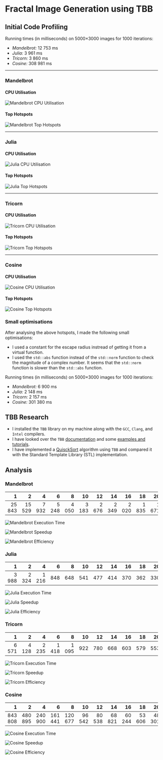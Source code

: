 # Fractal Image Generation using TBB

## Initial Code Profiling

Running times (in milliseconds) on 5000×3000 images for 1000 iterations:

- _Mandelbrot:_ 12 753 ms
- _Julia:_ 3 961 ms
- _Tricorn:_ 3 860 ms
- _Cosine:_ 308 981 ms

---

### Mandelbrot

#### CPU Utilisation

![Mandelbrot CPU Utilisation](img/profile/profile-serial-mandelbrot-cpu.png)

#### Top Hotspots

![Mandelbrot Top Hotspots](img/profile/profile-serial-mandelbrot-top.png)

---

### Julia

#### CPU Utilisation

![Julia CPU Utilisation](img/profile/profile-serial-julia-cpu.png)

#### Top Hotspots

![Julia Top Hotspots](img/profile/profile-serial-julia-top.png)

---

### Tricorn

#### CPU Utilisation

![Tricorn CPU Utilisation](img/profile/profile-serial-tricorn-cpu.png)

#### Top Hotspots

![Tricorn Top Hotspots](img/profile/profile-serial-tricorn-top.png)

---

### Cosine

#### CPU Utilisation

![Cosine CPU Utilisation](img/profile/profile-serial-cosine-cpu.png)

#### Top Hotspots

![Cosine Top Hotspots](img/profile/profile-serial-cosine-top.png)

### Small optimisations

After analysing the above hotspots, I made the following small optimisations:

- I used a constant for the escape radius instread of getting it from a virtual function.
- I used the `std::abs` function instead of the `std::norm` function to check the magnitude of a complex number. It seems that the `std::norm` function is slower than the `std::abs` function.

Running times (in milliseconds) on 5000×3000 images for 1000 iterations:

- _Mandelbrot:_ 6 900 ms
- _Julia:_ 2 148 ms
- _Tricorn:_ 2 157 ms
- _Cosine:_ 301 380 ms

## TBB Research

- I installed the `TBB` library on my machine along with the `GCC`, `Clang`, and `Intel` compilers.
- I have looked over the `TBB` [documentation](https://www.intel.com/content/www/us/en/docs/onetbb/developer-guide-api-reference/2022-0/overview.html) and some [examples and tutorials](https://oneapi-src.github.io/oneTBB/index.html).
- I have implemented a [QuisckSort](../TBB-QuickSort) algorithm using `TBB` and compared it with the Standard Template Library (STL) implementation.

## Analysis

<!--
Running times (in milliseconds) on 5000×3000 images for 1000 iterations:

- _Mandelbrot:_ 849 ms
- _Julia:_ 253 ms
- _Tricorn:_ 273 ms
- _Cosine:_ 46 451 ms

### Mandelbrot

#### CPU Utilisation

![Mandelbrot CPU Utilisation](img/profile/profile-tbb-initial-mandelbrot-cpu.png)

#### Worker Utilisation

![Mandelbrot Worker Utilisation](img/profile/profile-tbb-initial-mandelbrot-work.png)

---

### Julia

#### CPU Utilisation

![Julia CPU Utilisation](img/profile/profile-tbb-initial-julia-cpu.png)

#### Worker Utilisation

![Julia Worker Utilisation](img/profile/profile-tbb-initial-julia-work.png)

---

### Tricorn

#### CPU Utilisation

![Tricorn CPU Utilisation](img/profile/profile-tbb-initial-tricorn-cpu.png)

#### Worker Utilisation

![Tricorn Worker Utilisation](img/profile/profile-tbb-initial-tricorn-work.png)

---

### Cosine

#### CPU Utilisation

![Cosine CPU Utilisation](img/profile/profile-tbb-initial-cosine-cpu.png)

#### Worker Utilisation

![Cosine Worker Utilisation](img/profile/profile-tbb-initial-cosine-work.png)
-->

<!-- Serial running times (in milliseconds) on 5000×3000 images for 1000 iterations (on the PRECIS cluster):

- _Mandelbrot:_ 12 229 ms
- _Julia:_ 3 877 ms
- _Tricorn:_ 3 689 ms
- _Cosine:_ 315 814 ms

### Mandelbrot

| Implementation |     2 |     5 |    10 |   15 |   20 |   25 |   50 |   75 |  100 |  150 |  200 |
| :------------- | ----: | ----: | ----: | ---: | ---: | ---: | ---: | ---: | ---: | ---: | ---: |
| Row            | 5 029 | 2 002 | 1 085 |  739 |  604 |  522 |  302 |  226 |  230 |  183 |  133 |
| Column         | 5 035 | 1 961 | 1 086 |  752 |  588 |  497 |  309 |  243 |  255 |  174 |  156 |
| Block          | 4 194 | 1 982 | 1 184 |  732 |  584 |  496 |  385 |  278 |  272 |  189 |  140 |

![Mandelbrot Execution Time](img/graph/Mandelbrot-Time.png)

![Mandelbrot Speedup](img/graph/Mandelbrot-Speedup.png)

![Mandelbrot Efficiency](img/graph/Mandelbrot-Efficiency.png)

### Julia

| Implementation |     2 |    5 |   10 |   15 |   20 |   25 |   50 |   75 |  100 |  150 |  200 |
| :------------- | ----: | ---: | ---: | ---: | ---: | ---: | ---: | ---: | ---: | ---: | ---: |
| Row            | 1 466 |  728 |  362 |  283 |  230 |  237 |  172 |  185 |  145 |  114 |   56 |
| Column         | 1 447 |  732 |  368 |  309 |  228 |  205 |  152 |  149 |  159 |  116 |   58 |
| Block          | 1 285 |  671 |  372 |  276 |  249 |  205 |  157 |  162 |  167 |  121 |  102 |

![Julia Execution Time](img/graph/Julia-Time.png)

![Julia Speedup](img/graph/Julia-Speedup.png)

![Julia Efficiency](img/graph/Julia-Efficiency.png)

### Tricorn

| Implementation |     2 |    5 |   10 |   15 |   20 |   25 |   50 |   75 |  100 |  150 |  200 |
| :------------- | ----: | ---: | ---: | ---: | ---: | ---: | ---: | ---: | ---: | ---: | ---: |
| Row            | 1 426 |  672 |  359 |  276 |  234 |  209 |  158 |  177 |  151 |  127 |   59 |
| Column         | 1 461 |  651 |  372 |  290 |  208 |  194 |  149 |  167 |  154 |  103 |   57 |
| Block          | 1 202 |  638 |  373 |  315 |  248 |  265 |  166 |  165 |  164 |  113 |   76 |

![Tricorn Execution Time](img/graph/Tricorn-Time.png)

![Tricorn Speedup](img/graph/Tricorn-Speedup.png)

![Tricorn Efficiency](img/graph/Tricorn-Efficiency.png)

### Cosine

| Implementation |       2 |      5 |     10 |     15 |     20 |     25 |    50 |    75 |   100 |   150 |   200 |
| :------------- | ------: | -----: | -----: | -----: | -----: | -----: | ----: | ----: | ----: | ----: | ----: |
| Row            | 151 464 | 59 594 | 30 885 | 20 471 | 15 497 | 12 508 | 6 915 | 5 267 | 4 572 | 2 928 | 2 395 |
| Column         | 153 645 | 59 488 | 30 575 | 20 665 | 15 386 | 12 290 | 6 986 | 5 372 | 4 511 | 2 828 | 2 243 |
| Block          | 133 715 | 58 923 | 29 733 | 20 141 | 15 168 | 12 219 | 6 884 | 5 259 | 4 437 | 2 694 | 2 138 |

![Cosine Execution Time](img/graph/Cosine-Time.png)

![Cosine Speedup](img/graph/Cosine-Speedup.png)

![Cosine Efficiency](img/graph/Cosine-Efficiency.png) -->

### Mandelbrot

|      1 |      2 |     4 |     6 |     8 |    10 |    12 |    14 |    16 |    18 |    20 |    22 |    24 |    26 |    28 |    32 |   36 |   40 |   44 |   48 |   52 |   56 |   60 |   64 |   80 |   96 |  112 |  128 |  144 |  160 |  176 |  192 |  208 |
| -----: | -----: | ----: | ----: | ----: | ----: | ----: | ----: | ----: | ----: | ----: | ----: | ----: | ----: | ----: | ----: | ---: | ---: | ---: | ---: | ---: | ---: | ---: | ---: | ---: | ---: | ---: | ---: | ---: | ---: | ---: | ---: | ---: |
| 25 843 | 15 529 | 7 932 | 5 248 | 4 050 | 3 183 | 2 676 | 2 349 | 2 020 | 1 835 | 1 671 | 1 518 | 1 359 | 1 284 | 1 225 | 1 102 |  952 |  884 |  836 |  789 |  773 |  719 |  682 |  694 |  569 |  512 |  491 |  384 |  367 |  341 |  319 |  283 |  243 |

![Mandelbrot Execution Time](img/graph/Mandelbrot-Time-Block.png)

![Mandelbrot Speedup](img/graph/Mandelbrot-Speedup-Block.png)

![Mandelbrot Efficiency](img/graph/Mandelbrot-Efficiency-Block.png)

### Julia

|     1 |     2 |     4 |    6 |    8 |   10 |   12 |   14 |   16 |   18 |   20 |   22 |   24 |   26 |   28 |   32 |   36 |   40 |   44 |   48 |   52 |   56 |   60 |   64 |   80 |   96 |  112 |  128 |  144 |  160 |  176 |  192 |  208 |
| ----: | ----: | ----: | ---: | ---: | ---: | ---: | ---: | ---: | ---: | ---: | ---: | ---: | ---: | ---: | ---: | ---: | ---: | ---: | ---: | ---: | ---: | ---: | ---: | ---: | ---: | ---: | ---: | ---: | ---: | ---: | ---: | ---: |
| 3 988 | 2 324 | 1 216 |  848 |  648 |  541 |  477 |  414 |  370 |  362 |  330 |  324 |  287 |  272 |  267 |  254 |  234 |  229 |  226 |  223 |  221 |  219 |  212 |  210 |  204 |  180 |  175 |  168 |  147 |  123 |  117 |  113 |  101 |

![Julia Execution Time](img/graph/Julia-Time-Block.png)

![Julia Speedup](img/graph/Julia-Speedup-Block.png)

![Julia Efficiency](img/graph/Julia-Efficiency-Block.png)

### Tricorn

|     1 |     2 |     4 |     6 |     8 |   10 |   12 |   14 |   16 |   18 |   20 |   22 |   24 |   26 |   28 |   32 |   36 |   40 |   44 |   48 |   52 |   56 |   60 |   64 |   80 |   96 |  112 |  128 |  144 |  160 |  176 |  192 |  208 |
| ----: | ----: | ----: | ----: | ----: | ---: | ---: | ---: | ---: | ---: | ---: | ---: | ---: | ---: | ---: | ---: | ---: | ---: | ---: | ---: | ---: | ---: | ---: | ---: | ---: | ---: | ---: | ---: | ---: | ---: | ---: | ---: | ---: |
| 6 571 | 4 128 | 2 235 | 1 418 | 1 095 |  922 |  780 |  668 |  603 |  579 |  553 |  493 |  480 |  439 |  418 |  359 |  336 |  325 |  313 |  305 |  302 |  291 |  280 |  271 |  259 |  242 |  224 |  237 |  189 |  160 |  150 |  145 |  131 |

![Tricorn Execution Time](img/graph/Tricorn-Time-Block.png)

![Tricorn Speedup](img/graph/Tricorn-Speedup-Block.png)

![Tricorn Efficiency](img/graph/Tricorn-Efficiency-Block.png)

### Cosine

|       1 |       2 |       4 |       6 |       8 |     10 |     12 |     14 |     16 |     18 |     20 |     22 |     24 |     26 |     28 |     32 |     36 |     40 |     44 |     48 |     52 |     56 |     60 |     64 |     80 |     96 |    112 |    128 |   144 |   160 |   176 |   192 |   208 |
| ------: | ------: | ------: | ------: | ------: | -----: | -----: | -----: | -----: | -----: | -----: | -----: | -----: | -----: | -----: | -----: | -----: | -----: | -----: | -----: | -----: | -----: | -----: | -----: | -----: | -----: | -----: | -----: | ----: | ----: | ----: | ----: | ----: |
| 843 808 | 480 895 | 240 900 | 161 441 | 120 677 | 96 542 | 80 538 | 68 821 | 60 244 | 53 606 | 48 301 | 43 829 | 40 515 | 37 890 | 34 535 | 30 192 | 26 875 | 25 582 | 22 820 | 21 043 | 20 602 | 19 685 | 19 064 | 18 151 | 15 645 | 14 023 | 13 093 | 10 856 | 9 006 | 8 089 | 7 529 | 6 939 | 6 371 |

![Cosine Execution Time](img/graph/Cosine-Time-Block.png)

![Cosine Speedup](img/graph/Cosine-Speedup-Block.png)

![Cosine Efficiency](img/graph/Cosine-Efficiency-Block.png)

